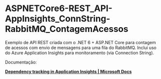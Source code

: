 # ASPNETCore6-REST_API-AppInsights_ConnString-RabbitMQ_ContagemAcessos
Exemplo de API REST criada com o .NET 6 + ASP.NET Core para contagem de acessos com envio de mensagens para uma fila do RabbitMQ. Inclui uso do Azure Application Insights para monitoramento (via Connection String).

Documentação:

[**Dependency tracking in Application Insights | Microsoft Docs**](https://docs.microsoft.com/en-us/azure/azure-monitor/app/asp-net-dependencies)
